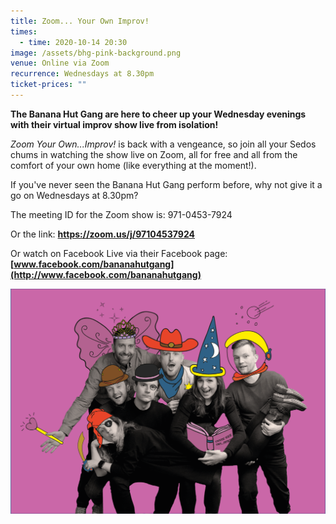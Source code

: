 ```yaml
---
title: Zoom... Your Own Improv!
times:
  - time: 2020-10-14 20:30
image: /assets/bhg-pink-background.png
venue: Online via Zoom
recurrence: Wednesdays at 8.30pm
ticket-prices: ""
---
```

**The Banana Hut Gang are here to cheer up your Wednesday evenings with their virtual improv show live from isolation!**

*Zoom Your Own...Improv!* is back with a vengeance, so join all your Sedos chums in watching the show live on Zoom, all for free and all from the comfort of your own home (like everything at the moment!). 

If you've never seen the Banana Hut Gang perform before, why not give it a go on Wednesdays at 8.30pm? 

The meeting ID for the Zoom show is: 971-0453-7924 

Or the link: **<https://zoom.us/j/97104537924>**

Or watch on Facebook Live via their Facebook page: **[www.facebook.com/bananahutgang](http://www.facebook.com/bananahutgang)**

![](/assets/bhg-pink-background.png)